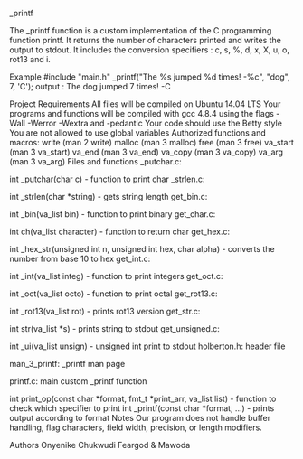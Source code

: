 _printf

The _printf function is a custom implementation of the C programming function printf. It returns the number of characters printed and writes the output to stdout. It includes the conversion specifiers : c, s, %, d, x, X, u, o, rot13 and i.

Example
#include "main.h"
_printf("The %s jumped %d times! -%c", "dog", 7, 'C');
output : The dog jumped 7 times! -C

Project Requirements
All files will be compiled on Ubuntu 14.04 LTS
Your programs and functions will be compiled with gcc 4.8.4 using the flags -Wall -Werror -Wextra and -pedantic
Your code should use the Betty style
You are not allowed to use global variables
Authorized functions and macros:
write (man 2 write)
malloc (man 3 malloc)
free (man 3 free)
va_start (man 3 va_start)
va_end (man 3 va_end)
va_copy (man 3 va_copy)
va_arg (man 3 va_arg)
Files and functions
_putchar.c:

int _putchar(char c) - function to print char
_strlen.c:

int _strlen(char *string) - gets string length
get_bin.c:

int _bin(va_list bin) - function to print binary
get_char.c:

int ch(va_list character) - function to return char
get_hex.c:

int _hex_str(unsigned int n, unsigned int hex, char alpha) - converts the number from base 10 to hex
get_int.c:

int _int(va_list integ) - function to print integers
get_oct.c:

int _oct(va_list octo) - function to print octal
get_rot13.c:

int _rot13(va_list rot) - prints rot13 version
get_str.c:

int str(va_list *s) - prints string to stdout
get_unsigned.c:

int _ui(va_list unsign) - unsigned int print to stdout
holberton.h: header file

man_3_printf: _printf man page

printf.c: main custom _printf function

int print_op(const char *format, fmt_t *print_arr, va_list list) - function to check which specifier to print
int _printf(const char *format, ...) - prints output according to format
Notes
Our program does not handle buffer handling, flag characters, field width, precision, or length modifiers.

Authors
Onyenike Chukwudi Feargod & Mawoda
